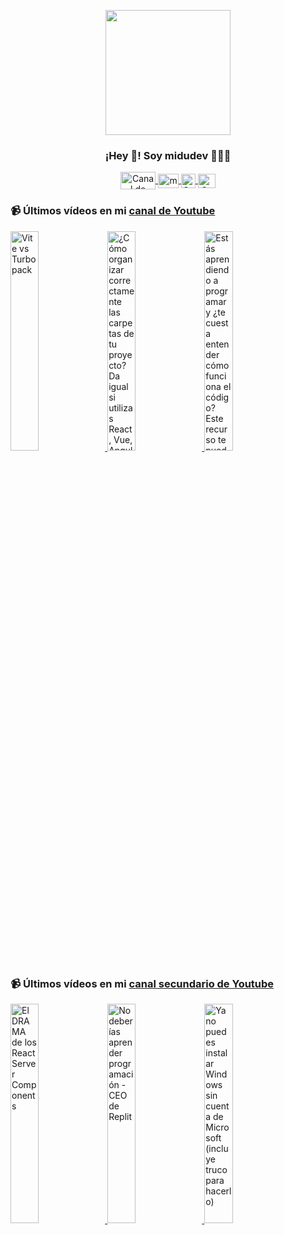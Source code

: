 <p align="center" width="300">
   <img align="center" width="200" src="https://user-images.githubusercontent.com/1561955/106762302-fda9de00-6635-11eb-99be-3ef744e60c0e.png" />
   <h3 align="center">¡Hey 👋! Soy midudev 👨🏻‍💻</h3>
</p>

<p align="center">
   <a href="https://twitch.tv/midudev" target="blank">
    <img align="center" src="https://upload.wikimedia.org/wikipedia/commons/c/ce/Twitch_logo_2019.svg" alt="Canal de Twitch de midudev" height="28px" width="56px" />
  </a>
  <span style="width: 8px;"> </span>
   <a href="https://youtube.com/midudev" target="blank">
    <img align="center" src="https://upload.wikimedia.org/wikipedia/commons/0/09/YouTube_full-color_icon_%282017%29.svg" alt="midudev" height="23px" width="33px" />
  </a>
  <span style="width: 8px;"> </span>
  <a href="https://instagram.com/midu.dev" target="blank">
    <img align="center" src="https://upload.wikimedia.org/wikipedia/commons/e/e7/Instagram_logo_2016.svg" alt="Canal de Instagram de midu.dev" height="23px" width="23px" />
  </a>
  <span style="width: 8px;"> </span>
  <a href="https://twitter.com/midudev" target="blank">
    <img align="center" src="https://upload.wikimedia.org/wikipedia/commons/thumb/6/6f/Logo_of_Twitter.svg/2491px-Logo_of_Twitter.svg.png" alt="Canal de Twitter de midudev" height="23px" width="28px" />
  </a>
</p>

### 📹 Últimos vídeos en mi [canal de Youtube](https://youtube.com/midudev?sub_confirmation=1)

<a href='https://youtu.be/BgGIXRTKsi8' target='_blank'>
  <img width='30%' src='https://img.youtube.com/vi/BgGIXRTKsi8/mqdefault.jpg' alt='Vite vs Turbopack' />
</a>
<a href='https://youtu.be/kxtH6chdiI8' target='_blank'>
  <img width='30%' src='https://img.youtube.com/vi/kxtH6chdiI8/mqdefault.jpg' alt='¿Cómo organizar correctamente las carpetas de tu proyecto?  Da igual si utilizas React, Vue, Angular' />
</a>
<a href='https://youtu.be/F8IsaX_WQJ4' target='_blank'>
  <img width='30%' src='https://img.youtube.com/vi/F8IsaX_WQJ4/mqdefault.jpg' alt='Estás aprendiendo a programar y ¿te cuesta entender cómo funciona el código? Este recurso te puede c' />
</a>

### 📹 Últimos vídeos en mi [canal secundario de Youtube](https://youtube.com/midulive?sub_confirmation=1)

<a href='https://youtu.be/mnt2bCPyJDw' target='_blank'>
  <img width='30%' src='https://img.youtube.com/vi/mnt2bCPyJDw/mqdefault.jpg' alt='El DRAMA de los React Server Components' />
</a>
<a href='https://youtu.be/9HxnBjb3jco' target='_blank'>
  <img width='30%' src='https://img.youtube.com/vi/9HxnBjb3jco/mqdefault.jpg' alt='No deberías aprender programación - CEO de Replit' />
</a>
<a href='https://youtu.be/0NfpRlBF7kA' target='_blank'>
  <img width='30%' src='https://img.youtube.com/vi/0NfpRlBF7kA/mqdefault.jpg' alt='Ya no puedes instalar Windows sin cuenta de Microsoft (incluye truco para hacerlo)' />
</a>